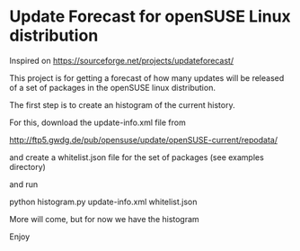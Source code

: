 # Update Forecast for openSUSE Linux distribution

Inspired on https://sourceforge.net/projects/updateforecast/

This project is for getting a forecast of how many updates will be released of a set of packages in the openSUSE linux distribution.

The first step is to create an histogram of the current history.

For this, download the update-info.xml file from 

http://ftp5.gwdg.de/pub/opensuse/update/openSUSE-current/repodata/

and create a whitelist.json file for the set of packages (see examples directory)

and run

python histogram.py update-info.xml whitelist.json

More will come, but for now we have the histogram

Enjoy



